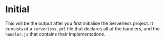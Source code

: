 # Initial

This will be the output after you first initialise the Serverless project. It consists of a `serverless.yml` file that declares all of the handlers, and the `handler.js` that contains their implementations.

